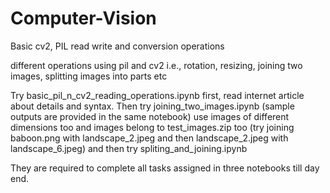 # Computer-Vision
Basic cv2, PIL read write and conversion operations

different operations using pil and cv2 i.e., rotation, resizing, joining two images, splitting images into parts etc

Try basic_pil_n_cv2_reading_operations.ipynb first, read internet article about details and syntax. Then try joining_two_images.ipynb (sample outputs are provided in the same notebook) use images of different dimensions too and images belong to test_images.zip too (try joining baboon.png with landscape_2.jpeg and then landscape_2.jpeg with landscape_6.jpeg) and then try spliting_and_joining.ipynb

They are required to complete all tasks assigned in three notebooks till day end.
